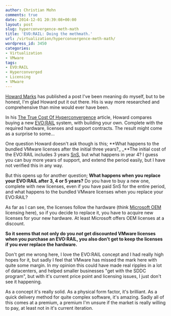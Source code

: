 ```yaml
---
author: Christian Mohn
comments: true
date: 2014-12-01 20:39:08+00:00
layout: post
slug: hyperconvergence-meth-math
title: 'EVO:RAIL: Doing the methmath.'
url: /virtualization/hyperconvergence-meth-math/
wordpress_id: 3450
categories:
- Virtualization
- VMware
tags:
- EVO:RAIL
- Hyperconverged
- Licensing
- VMware
---
```



[Howard Marks](http://twitter.com/DeepStorageNet) has published a post I've been meaning do myself, but to be honest, I'm glad Howard put it out there. His is way more researched and comprehensive than mine would ever have been.


In his [The True Cost Of Hyperconvergence](http://www.networkcomputing.com/storage/the-true-cost-of-hyperconvergence/a/d-id/1317768?_mc=sm_nwc) article, Howard compares buying a new [EVO:RAIL](http://www.vmware.com/products/evorail) system, with building your own. Complete with the required hardware, licenses and support contracts. The result might come as a surprise to some...

<!--more-->


One question Howard doesn't ask though is this;
**What happens to the bundled VMware licenses after the initial three years?_ _**The initial cost of the EVO:RAIL includes 3 years [SnS](http://www.vmware.com/files/pdf/support/support_terms_conditions.pdf), but what happens in year 4? I guess you can buy more years of support, and extend the period easily, but I have not verified this in any way.




But this opens up for another question;
**What happens when you replace your EVO:RAIL after 3, 4 or 5 years?** Do you have to buy a new one, complete with new licenses, even if you have paid SnS for the entire period, and what happens to the bundled VMware licenses when you replace your EVO:RAIL?




As far as I can see, the licenses follow the hardware (think [Microsoft OEM](http://www.microsoft.com/oem/en/licensing/sblicensing/Pages/licensing_faq.aspx#fbid=aQQmENtQ93K?hashlink=faq3) licensing here), so if you decide to replace it, you have to acquire new licenses for your new hardware. At least Microsoft offers OEM licenses at a discount.




**So it seems that not only do you _not_ get discounted VMware licenses when you purchase an EVO:RAIL, you also don't get to keep the licenses if you ever replace the hardware.**




Don't get me wrong here, I love the EVO:RAIL concept and I had really high hopes for it, but sadly I feel that VMware has missed the mark here with quite some margin. In my opinion this could have made real ripples in a lot of datacenters, and helped smaller businesses "get with the SDDC program", but with it's current price point and licensing issues, I just don't see it happening.




As a concept it's really solid. As a physical form factor, it's brilliant. As a quick delivery method for quite complex software, it's amazing. Sadly all of this comes at a premium, a premium I'm unsure if the market is really willing to pay, at least not in it's current iteration.
